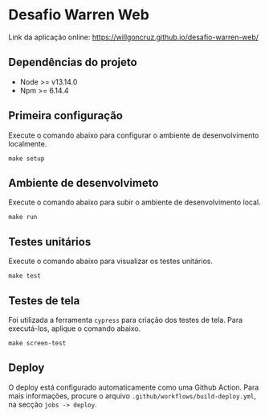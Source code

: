 # Desafio Warren Web

Link da aplicação online: https://willgoncruz.github.io/desafio-warren-web/

## Dependências do projeto
- Node >= v13.14.0
- Npm >= 6.14.4

## Primeira configuração
Execute o comando abaixo para configurar o ambiente de desenvolvimento localmente.

```make setup```

## Ambiente de desenvolvimeto
Execute o comando abaixo para subir o ambiente de desenvolvimento local.

```make run```

## Testes unitários
Execute o comando abaixo para visualizar os testes unitários.

```make test```

## Testes de tela
Foi utilizada a ferramenta `cypress` para criação dos testes de tela.
Para executá-los, aplique o comando abaixo.

```make screen-test```

## Deploy
O deploy está configurado automaticamente como uma Github Action.
Para mais informações, procure o arquivo `.github/workflows/build-deploy.yml`, na secção `jobs -> deploy`.
